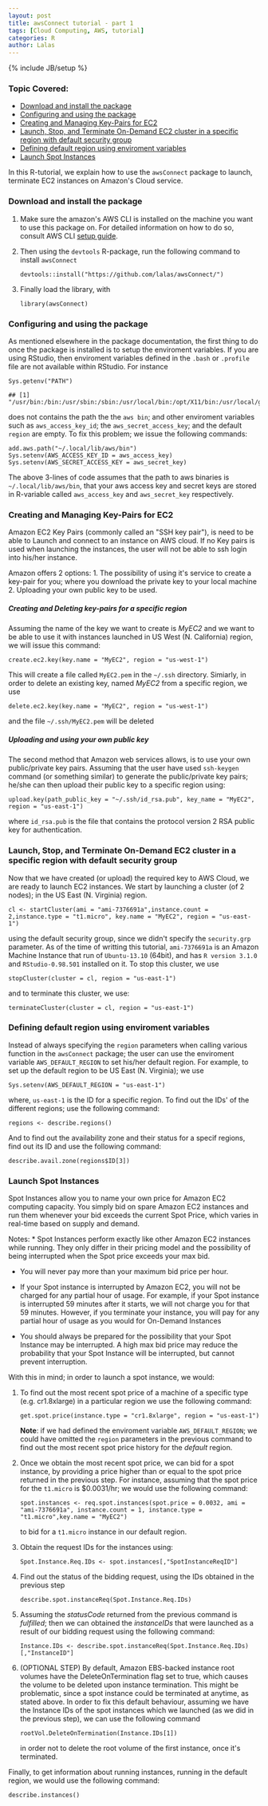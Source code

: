 ```yaml
---
layout: post
title: awsConnect tutorial - part 1
tags: [Cloud Computing, AWS, tutorial]
categories: R
author: Lalas
---
```


{% include JB/setup %}

### Topic Covered:

-   [Download and install the package](#topic1)
-   [Configuring and using the package](#topic2)
-   [Creating and Managing Key-Pairs for EC2](#topic3)
-   [Launch, Stop, and Terminate On-Demand EC2 cluster in a specific region with default security group](#topic4)
-   [Defining default region using enviroment variables](#topic5)
-   [Launch Spot Instances](#topic6)

In this R-tutorial, we explain how to use the `awsConnect` package to launch, terminate EC2 instances on Amazon's Cloud service.

### <a name="topic1"></a>Download and install the package

1.  Make sure the amazon's AWS CLI is installed on the machine you want to use this package on. For detailed information on how to do so, consult AWS CLI [setup guide](http://docs.aws.amazon.com/cli/latest/userguide/cli-chap-getting-set-up.html).
2.  Then using the `devtools` R-package, run the following command to install `awsConnect`

	``` {.r}
	devtools::install("https://github.com/lalas/awsConnect/")
	```

3.  Finally load the library, with

	``` {.r}
	library(awsConnect)
	```

### <a name="topic2"></a>Configuring and using the package

As mentioned elsewhere in the package documentation, the first thing to do once the package is installed is to setup the enviroment variables. If you are using RStudio, then enviroment variables defined in the `.bash` or `.profile` file are not available within RStudio. For instance

``` {.r}
Sys.getenv("PATH")
```

    ## [1] "/usr/bin:/bin:/usr/sbin:/sbin:/usr/local/bin:/opt/X11/bin:/usr/local/git/bin:/usr/texbin"

does not contains the path the the `aws bin`; and other enviroment variables such as `aws_access_key_id`; the `aws_secret_access_key`; and the default `region` are empty. To fix this problem; we issue the following commands:

``` {.r}
add.aws.path("~/.local/lib/aws/bin")
Sys.setenv(AWS_ACCESS_KEY_ID = aws_access_key)
Sys.setenv(AWS_SECRET_ACCESS_KEY = aws_secret_key)
```

The above 3-lines of code assumes that the path to aws binaries is `~/.local/lib/aws/bin`, that your aws access key and secret keys are stored in R-variable called `aws_access_key` and `aws_secret_key` respectively.

### <a name="topic3"></a>Creating and Managing Key-Pairs for EC2

Amazon EC2 Key Pairs (commonly called an "SSH key pair"), is need to be able to Launch and connect to an instance on AWS cloud. If no Key pairs is used when launching the instances, the user will not be able to ssh login into his/her instance.

Amazon offers 2 options: 1. The possibility of using it's service to create a key-pair for you; where you download the private key to your local machine 2. Uploading your own public key to be used.

##### Creating and Deleting key-pairs for a specific region

Assuming the name of the key we want to create is *MyEC2* and we want to be able to use it with instances launched in US West (N. California) region, we will issue this command:

``` {.r}
create.ec2.key(key.name = "MyEC2", region = "us-west-1")
```

This will create a file called `MyEC2.pem` in the `~/.ssh` directory. Simiarly, in order to delete an existing key, named *MyEC2* from a specific region, we use

``` {.r}
delete.ec2.key(key.name = "MyEC2", region = "us-west-1")
```

and the file `~/.ssh/MyEC2.pem` will be deleted

##### Uploading and using your own public key

The second method that Amazon web services allows, is to use your own public/private key pairs. Assuming that the user have used `ssh-keygen` command (or something similar) to generate the public/private key pairs; he/she can then upload their public key to a specific region using:

``` {.r}
upload.key(path_public_key = "~/.ssh/id_rsa.pub", key_name = "MyEC2", region = "us-east-1")
```

where `id_rsa.pub` is the file that contains the protocol version 2 RSA public key for authentication.

### <a name="topic4"></a>Launch, Stop, and Terminate On-Demand EC2 cluster in a specific region with default security group

Now that we have created (or upload) the required key to AWS Cloud, we are ready to launch EC2 instances. We start by launching a cluster (of 2 nodes); in the US East (N. Virginia) region.

``` {.r}
cl <- startCluster(ami = "ami-7376691a",instance.count = 2,instance.type = "t1.micro", key.name = "MyEC2", region = "us-east-1")
```

using the default security group, since we didn't specify the `security.grp` parameter. As of the time of writting this tutorial, `ami-7376691a` is an Amazon Machine Instance that run of `Ubuntu-13.10` (64bit), and has `R version 3.1.0` and `RStudio-0.98.501` installed on it. To stop this cluster, we use

``` {.r}
stopCluster(cluster = cl, region = "us-east-1")
```

and to terminate this cluster, we use:

``` {.r}
terminateCluster(cluster = cl, region = "us-east-1")
```

### <a name="topic5"></a>Defining default region using enviroment variables

Instead of always specifying the `region` parameters when calling various function in the `awsConnect` package; the user can use the enviroment variable `AWS_DEFAULT_REGION` to set his/her default region. For example, to set up the default region to be US East (N. Virginia); we use

``` {.r}
Sys.setenv(AWS_DEFAULT_REGION = "us-east-1")
```

where, `us-east-1` is the ID for a specific region. To find out the IDs' of the different regions; use the following command:

``` {.r}
regions <- describe.regions()
```

And to find out the availability zone and their status for a specif regions, find out its ID and use the following command:

``` {.r}
describe.avail.zone(regions$ID[3])
```

### <a name="topic6"></a>Launch Spot Instances

Spot Instances allow you to name your own price for Amazon EC2 computing capacity. You simply bid on spare Amazon EC2 instances and run them whenever your bid exceeds the current Spot Price, which varies in real-time based on supply and demand.

Notes: \* Spot Instances perform exactly like other Amazon EC2 instances while running. They only differ in their pricing model and the possibility of being interrupted when the Spot price exceeds your max bid.

-   You will never pay more than your maximum bid price per hour.

-   If your Spot instance is interrupted by Amazon EC2, you will not be charged for any partial hour of usage. For example, if your Spot instance is interrupted 59 minutes after it starts, we will not charge you for that 59 minutes. However, if you terminate your instance, you will pay for any partial hour of usage as you would for On-Demand Instances

-   You should always be prepared for the possibility that your Spot Instance may be interrupted. A high max bid price may reduce the probability that your Spot Instance will be interrupted, but cannot prevent interruption.

With this in mind; in order to launch a spot instance, we would:

1.  To find out the most recent spot price of a machine of a specific type (e.g. cr1.8xlarge) in a particular region we use the following command:

	``` {.r}
	get.spot.price(instance.type = "cr1.8xlarge", region = "us-east-1")
	```

	**Note**: if we had defined the enviroment variable `AWS_DEFAULT_REGION`; we could have omitted the `region` parameters in the previous command to find out the most recent spot price history for the *default* region.

2.  Once we obtain the most recent spot price, we can bid for a spot instance, by providing a price higher than or equal to the spot price returned in the previous step. For instance, assuming that the spot price for the `t1.micro` is \$0.0031/hr; we would use the following command:

	``` {.r}
	spot.instances <- req.spot.instances(spot.price = 0.0032, ami = "ami-7376691a", instance.count = 1, instance.type = "t1.micro",key.name = "MyEC2")
	```

	to bid for a `t1.micro` instance in our default region.

3.  Obtain the request IDs for the instances using:

	``` {.r}
	Spot.Instance.Req.IDs <- spot.instances[,"SpotInstanceReqID"]
	```

4.  Find out the status of the bidding request, using the IDs obtained in the previous step

	``` {.r}
	describe.spot.instanceReq(Spot.Instance.Req.IDs)
	```

5.  Assuming the *statusCode* returned from the previous command is *fulfilled*; then we can obtained the *instanceIDs* that were launched as a result of our bidding request using the following command:

	``` {.r}
	Instance.IDs <- describe.spot.instanceReq(Spot.Instance.Req.IDs)[,"InstanceID"]
	```

6.  (OPTIONAL STEP) By default, Amazon EBS-backed instance root volumes have the DeleteOnTermination flag set to true, which causes the volume to be deleted upon instance termination. This might be problematic, since a spot instance could be terminated at anytime, as stated above. In order to fix this default behaviour, assuming we have the Instance IDs of the spot instances which we launched (as we did in the previous step), we can use the following command

	``` {.r}
	rootVol.DeleteOnTermination(Instance.IDs[1])
	```

	in order not to delete the root volume of the first instance, once it's terminated.

Finally, to get information about running instances, running in the default region, we would use the following command:

``` {.r}
describe.instances()
```
